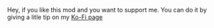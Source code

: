 Hey, if you like this mod and you want to support me.
You can do it by giving a litle tip on my [Ko-Fi page](https://ko-fi.com/saumondeluxe)